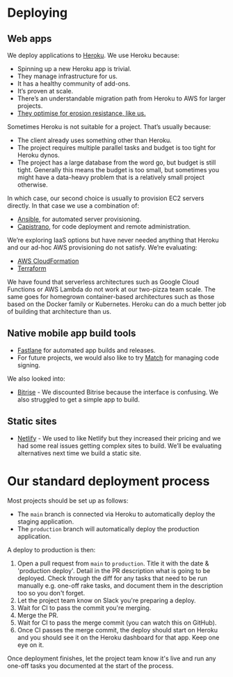 # Deploying

## Web apps
We deploy applications to [Heroku](https://www.heroku.com/). We use Heroku
because:

- Spinning up a new Heroku app is trivial.
- They manage infrastructure for us.
- It has a healthy community of add-ons.
- It’s proven at scale.
- There’s an understandable migration path from Heroku to AWS for larger
  projects.
- [They optimise for erosion resistance, like us.](https://devcenter.heroku.com/articles/erosion-resistance)

Sometimes Heroku is not suitable for a project. That’s usually because:

- The client already uses something other than Heroku.
- The project requires multiple parallel tasks and budget is too tight for
  Heroku dynos.
- The project has a large database from the word go, but budget is still tight.
  Generally this means the budget is too small, but sometimes you might have a
  data-heavy problem that is a relatively small project otherwise.

In which case, our second choice is usually to provision EC2 servers directly.
In that case we use a combination of:

- [Ansible](https://www.ansible.com/), for automated server provisioning.
- [Capistrano](http://capistranorb.com/), for code deployment and remote
  administration.

We’re exploring IaaS options but have never needed anything that Heroku and our
ad-hoc AWS provisioning do not satisfy. We’re evaluating:

- [AWS CloudFormation](https://aws.amazon.com/cloudformation/)
- [Terraform](https://www.terraform.io/)

We have found that serverless architectures such as Google Cloud Functions or
AWS Lambda do not work at our two-pizza team scale. The same goes for homegrown
container-based architectures such as those based on the Docker family or
Kubernetes. Heroku can do a much better job of building that architecture than
us.

## Native mobile app build tools
- [Fastlane](https://fastlane.tools/) for automated app builds and releases.
- For future projects, we would also like to try
[Match](https://codesigning.guide/) for managing code signing.

We also looked into:
- [Bitrise](https://www.bitrise.io/) - We discounted Bitrise because the
  interface is confusing. We also struggled to get a simple app to build.

## Static sites
- [Netlify](https://www.netlify.com/) - We used to like Netlify but they
  increased their pricing and we had some real issues getting complex sites to
  build. We’ll be evaluating alternatives next time we build a static site.
  
# Our standard deployment process

Most projects should be set up as follows:

 - The `main` branch is connected via Heroku to automatically deploy the staging
   application.
 - The `production` branch will automatically deploy the production application.

A deploy to production is then:

1. Open a pull request from `main` to `production`. Title it with the date & 
   'production deploy'. Detail in the PR description what is going to be 
   deployed. Check through the diff for any tasks that need to be run
   manually e.g. one-off rake tasks, and document them in the description too
   so you don't forget.
2. Let the project team know on Slack you're preparing a deploy.
3. Wait for CI to pass the commit you're merging.
4. Merge the PR.
5. Wait for CI to pass the merge commit (you can watch this on GitHub).
6. Once CI passes the merge commit, the deploy should start on Heroku and you
   should see it on the Heroku dashboard for that app. Keep one eye on it.
   
Once deployment finishes, let the project team know it's live and run any 
one-off tasks you documented at the start of the process.
